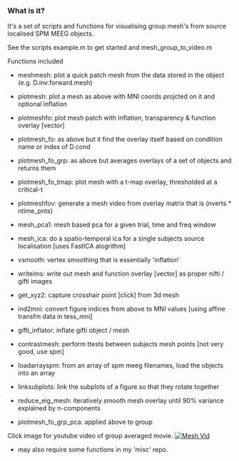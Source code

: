 ### What is it?
It's a set of scripts and functions for visualising group mesh's from source localised SPM MEEG objects.

See the scripts example.m to get started and mesh_group_to_video.m

Functions included

- meshmesh: plot a quick patch mesh from the data stored in the object (e.g. D.inv.forward.mesh)
- plotmesh: plot a mesh as above with MNI coords projcted on it and optional inflation
- plotmeshfo: plot mesh patch with inflation, transparency & function overlay [vector] 
- plotmesh_fo: as above but it find the overlay itself based on condition name or index of D.cond
- plotmesh_fo_grp: as above but averages overlays of a set of objects and returns them
- plotmesh_fo_tmap: plot mesh with a t-map overlay, thresholded at a critical-t
- plotmeshfov: generate a mesh video from overlay matrix that is (nverts * ntime_pnts)

- mesh_pca1: mesh based pca for a given trial, time and freq window 
- mesh_ica: do a spatio-temporal ica for a single subjects source localisation [uses FastICA alogrithm]
- vsmooth: vertex smoothing that is essentially 'inflation'
- writeims: write out mesh and function overlay [vector] as proper nifti / gifti images
- get_xyz2: capture crosshair point [click] from 3d mesh
- ind2mni: convert figure indices from above to MNI values [using affine transfm data in tess_mni]
- gifti_inflator: inflate gifti object / mesh
- contrastmesh: perform ttests between subjects mesh points [not very good, use spm]


- loadarrayspm: from an array of spm meeg filenames, load the objects into an array
- linksubplots: link the subplots of a figure so that they rotate together
- reduce_eig_mesh: iteratively smooth mesh overlay until 90% variance explained by n-components
- plotmesh_fo_grp_pca: applied above to group


Click image for youtube video of group averaged movie.
[![Mesh Vid](https://img.youtube.com/vi/l3z34g9Zogo/0.jpg)](https://www.youtube.com/watch?v=l3z34g9Zogo&feature=youtu.be)


* may also require some functions in my 'misc' repo.
